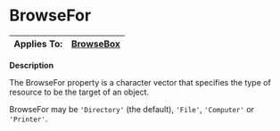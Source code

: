 




<h1 class="heading"><span class="name">BrowseFor</span></h1>

| Applies To: | [BrowseBox](../a-z/browsebox.md) |
| --- | ---  |


**Description**


The BrowseFor property is a character vector that specifies the type of resource to be the target of an  object.


BrowseFor may be `'Directory'` (the default), `'File'`, `'Computer'` or `'Printer'`.



